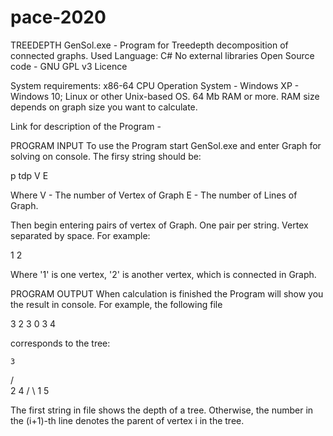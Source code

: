 # pace-2020
TREEDEPTH
GenSol.exe - Program for Treedepth decomposition of connected graphs.
Used Language: C#
No external libraries
Open Source code - GNU GPL v3 Licence

System requirements:
x86-64 CPU
Operation System - Windows XP - Windows 10; Linux or other Unix-based OS.
64 Mb RAM or more. RAM size depends on graph size you want to calculate.

Link for description of the Program - 

PROGRAM INPUT
To use the Program start GenSol.exe and enter Graph for solving on console.
The firsy string should be:

p tdp V E

Where
V - The number of Vertex of Graph
E - The number of Lines of Graph.

Then begin entering pairs of vertex of Graph. One pair per string. Vertex separated by space.
For example:

1 2

Where '1' is one vertex, '2' is another vertex, which is connected in Graph.

PROGRAM OUTPUT
When calculation is finished the Program will show you the result in console.
For example, the following file

3
2
3
0
3
4

corresponds to the tree:

    3
   / \
  2   4
 /     \ 
1       5

The first string in file shows the depth of a tree.
Otherwise, the number in the (i+1)-th line denotes the parent of vertex i in the tree.
